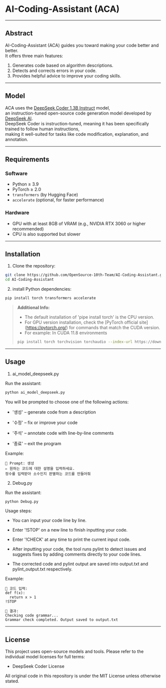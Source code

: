 # AI-Coding-Assistant (ACA)

---

## Abstract

AI-Coding-Assistant (ACA) guides you toward making your code better and better.  
It offers three main features:

1. Generates code based on algorithm descriptions.  
2. Detects and corrects errors in your code.  
3. Provides helpful advice to improve your coding skills.

---

## Model

ACA uses the [DeepSeek Coder 1.3B Instruct](https://huggingface.co/deepseek-ai/deepseek-coder-1.3b-instruct) model,  
an instruction-tuned open-source code generation model developed by [DeepSeek AI](https://huggingface.co/deepseek-ai).  
DeepSeek Coder is instruction-tuned, meaning it has been specifically trained to follow human instructions,  
making it well-suited for tasks like code modification, explanation, and annotation.

---

## Requirements

### Software

- Python ≥ 3.9  
- PyTorch ≥ 2.0  
- `transformers` (by Hugging Face)  
- `accelerate` (optional, for faster performance)  

### Hardware

- GPU with at least 8GB of VRAM (e.g., NVIDIA RTX 3060 or higher recommended)  
- CPU is also supported but slower

---

## Installation

1. Clone the repository:

```bash
git clone https://github.com/OpenSource-10th-Team/AI-Coding-Assistant.git
cd AI-Coding-Assistant
```

2. install Python dependencies:

```bash
pip install torch transformers accelerate
```

> **Additional Info:**  
> - The default installation of 'pipe install torch' is the CPU version.  
> - For GPU version installation, check the [PyTorch official site] (https://pytorch.org/) for commands that match the CUDA version.  
> - For example: In CUDA 11.8 environments
> ```bash
> pip install torch torchvision torchaudio --index-url https://download.pytorch.org/whl/cu118
> ```

---

## Usage

1. ai_model_deepseek.py

Run the assistant:

```bash
python ai_model_deepseek.py
```

You will be prompted to choose one of the following actions:
- '생성' – generate code from a description

- '수정' – fix or improve your code

- '주석' – annotate code with line-by-line comments

- '종료' – exit the program

Example:

```text
💬 Prompt: 생성
✏️ 원하는 코드에 대한 설명을 입력하세요.
정수를 입력받아 소수인지 판별하는 코드를 만들어줘
```

2. Debug.py

Run the assistant:

```bash
python Debug.py
```
Usage steps:

- You can input your code line by line.

- Enter '!STOP' on a new line to finish inputting your code.

- Enter '!CHECK' at any time to print the current input code.

- After inputting your code, the tool runs pylint to detect issues and suggests fixes by adding comments directly to your code lines.

- The corrected code and pylint output are saved into output.txt and pylint_output.txt respectively.

Example:

```text
💬 코드 입력:
def f(x):
  return x > 1
!STOP

💬 결과:
Checking code grammar...
Grammar check completed. Output saved to output.txt
```

---

## License

This project uses open-source models and tools. Please refer to the individual model licenses for full terms:

- DeepSeek Coder License

All original code in this repository is under the MIT License unless otherwise stated.